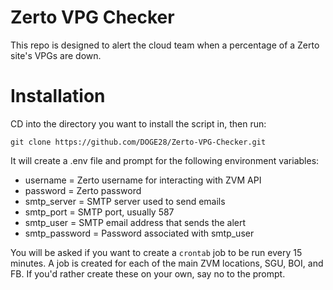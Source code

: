 # Zerto VPG Checker

This repo is designed to alert the cloud team when a percentage of a Zerto site's VPGs are down.

# Installation

CD into the directory you want to install the script in, then run:
```
git clone https://github.com/DOGE28/Zerto-VPG-Checker.git
```

It will create a .env file and prompt for the following environment variables:

* username = Zerto username for interacting with ZVM API
* password = Zerto password
* smtp_server = SMTP server used to send emails
* smtp_port = SMTP port, usually 587
* smtp_user = SMTP email address that sends the alert
* smtp_password = Password associated with smtp_user


 You will be asked if you want to create a `crontab` job to be run every 15 minutes. A job is created for each of the main ZVM locations, SGU, BOI, and FB. If you'd rather create these on your own, say no to the prompt.
